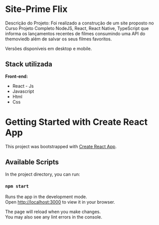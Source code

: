 # Site-Prime Flix

Descrição do Projeto:
Foi realizado a construção de um site proposto no Curso Projeto Completo NodeJS, React, React Native, TypeScript
que informa os lançamentos recentes de filmes consumindo uma API do themoviedb além de salvar os seus filmes favoritos.

Versões disponíveis em desktop e mobile.


## Stack utilizada

**Front-end:** 
- React - Js
- Javascript
- Html
- Css



# Getting Started with Create React App

This project was bootstrapped with [Create React App](https://github.com/facebook/create-react-app).

## Available Scripts

In the project directory, you can run:

### `npm start`

Runs the app in the development mode.\
Open [http://localhost:3000](http://localhost:3000) to view it in your browser.

The page will reload when you make changes.\
You may also see any lint errors in the console.

